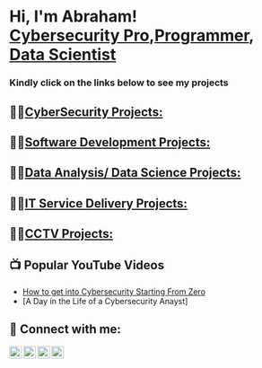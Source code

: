 <h1>Hi, I'm Abraham! <br/><a href="https://www.linkedin.com/in/abfembest/">Cybersecurity Pro</a>,<a href="https://github.com/abfembest">Programmer</a>, <a href="">Data Scientist</a></h1>
<h3>Kindly click on the links below to see my projects</h3>
<h2>👨‍💻<a href ="">CyberSecurity Projects:</a></h2>
<h2>👨‍💻<a href ="">Software Development Projects:</a></h2>
<h2>👨‍💻<a href ="">Data Analysis/ Data Science Projects:</a></h2>
<h2>👨‍💻<a href ="">IT Service Delivery Projects:</a></h2>
<h2>👨‍💻<a href ="">CCTV Projects:</a></h2>

<h2>📺 Popular YouTube Videos</h2>

- [How to get into Cybersecurity Starting From Zero](https://)
- [A Day in the Life of a Cybersecurity Anayst]

<h2> 🤳 Connect with me:</h2>

[<img align="left" alt="abfembest | YouTube" width="22px" src="https://cdn.jsdelivr.net/npm/simple-icons@v3/icons/youtube.svg" />][youtube]
[<img align="left" alt="abfembest | Twitter" width="22px" src="https://cdn.jsdelivr.net/npm/simple-icons@v3/icons/twitter.svg" />][twitter]
[<img align="left" alt="abfembest | LinkedIn" width="22px" src="https://cdn.jsdelivr.net/npm/simple-icons@v3/icons/linkedin.svg" />][linkedin]
[<img align="left" alt="abfembest | Instagram" width="22px" src="https://cdn.jsdelivr.net/npm/simple-icons@v3/icons/instagram.svg" />][instagram]

[twitter]: https://twitter.com/abfembest
[youtube]: https://www.youtube.com/c/abfembest
[instagram]: https://www.instagram.com/abfembest/
[linkedin]: https://linkedin.com/in/abfembest
